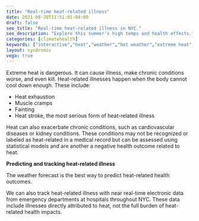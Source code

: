 ```yaml
---
title: "Real-time heat-related illness"
date: 2021-08-30T11:51:01-04:00
draft: false
seo_title: "Real-time heat-related illness in NYC."
seo_description: "Explore this summer's high temps and health effects."
categories: [climatehealth]
keywords: ["interactive","heat","weather","hot weather","extreme heat","heat mortality","heat-related illness","emergency room","emergency department","ED visit"]
layout: syndromic
vega: true
---
```


Extreme heat is dangerous. It can cause illness, make chronic conditions worse, and even kill. Heat-related illnesses happen when the body cannot cool down enough. These include:

 - Heat exhaustion 
 - Muscle cramps 
 - Fainting 
 - Heat stroke, the most serious form of heat-related illness


Heat can also exacerbate chronic conditions, such as cardiovascular diseases or kidney conditions. These conditions may not be recognized or labeled as heat-related in a medical record but can be assessed using statistical models and are another a negative health outcome related to heat.  

**Predicting and tracking heat-related illness**  

The weather forecast is the best way to predict heat-related health outcomes.  

We can also track heat-related illness with near real-time electronic data from emergency departments at hospitals throughout NYC. These data include illnesses directly attributed to heat, not the full burden of heat-related health impacts.  




